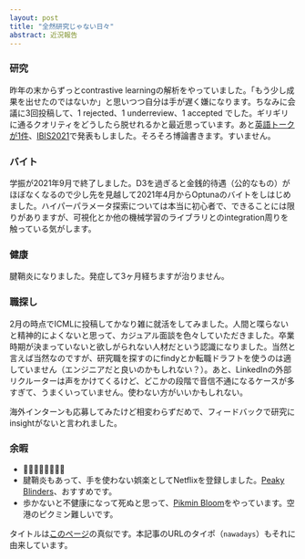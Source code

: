 ```yaml
---
layout: post
title: "全然研究じゃない日々"
abstract: 近況報告
---
```


### 研究

昨年の末からずっとcontrastive learningの解析をやっていました。「もう少し成果を出せたのではないか」と思いつつ自分は手が遅く嫌になります。ちなみに会議に3回投稿して、1 rejected、1 underreview、1 accepted でした。ギリギリに通るクオリティをどうしたら脱せれるかと最近思っています。あと[英語トークが1件](https://neuripsmeetup.jp/2021/)、[IBIS2021](https://ibisml.org/ibis2021/)で発表もしました。そろそろ博論書きます。すいません。

### バイト

学振が2021年9月で終了しました。D3を過ぎると金銭的待遇（公的なもの）がほぼなくなるので少し先を見越して2021年4月からOptunaのバイトをしはじめました。ハイパーパラメータ探索については本当に初心者で、できることには限りがありますが、可視化とか他の機械学習のライブラリとのintegration周りを触っている気がします。

### 健康

腱鞘炎になりました。発症して3ヶ月経ちますが治りません。

### 職探し

2月の時点でICMLに投稿してかなり雑に就活をしてみました。人間と喋らないと精神的によくないと思って、カジュアル面談を色々していただきました。卒業時期が決まっていないと欲しがられない人材だという認識になりました。当然と言えば当然なのですが、研究職を探すのにfindyとか転職ドラフトを使うのは適していません（エンジニアだと良いのかもしれない？）。あと、LinkedInの外部リクルーターは声をかけてくるけど、どこかの段階で音信不通になるケースが多すぎて、うまくいっていません。使わない方がいいかもしれない。

海外インターンも応募してみたけど相変わらずだめで、フィードバックで研究にinsightがないと言われました。

### 余暇

- 🍺🍺🍺🍺🍺🍺🥃🍶
- 腱鞘炎もあって、手を使わない娯楽としてNetflixを登録しました。[Peaky Blinders](https://www.netflix.com/title/80002479)、おすすめです。
- 歩かないと不健康になって死ぬと思って、[Pikmin Bloom](https://pikminbloom.com/ja/)をやっています。空港のピクミン難しいです。

タイトルは[このページ](https://www.ne.jp/asahi/beat/non/mori/myst/nawadays.html)の真似です。本記事のURLのタイポ（`nawadays`）もそれに由来しています。

